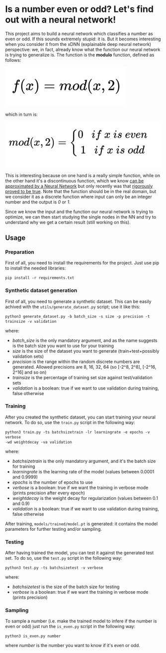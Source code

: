 # Is a number even or odd? Let's find out with a neural network!

This project aims to build a neural network which classifies a number as even or odd. If this sounds extremely stupid: it is. But it becomes interesting when you consider it from the xDNN (explainable deep neural network) perspective: we, in fact, already know what the function our neural network is trying to generalize is. The function is the **modulo** function, defined as follows:

![Modulo function](./docs/formulas/func1.png)

which in turn is:

![Modulo function explained](./docs/formulas/func2.png)

This is interesting because on one hand is a really simple function, while on the other hand it's a discontinuous function, which we know [can be approximated by a Neural Network](https://www.sciencedirect.com/science/article/abs/pii/0893608089900208?via%3Dihub) but only recently was that [rigorously proved to be true](https://arxiv.org/abs/2012.03016).
Note that the function should be in the real domain, but we consider it as a discrete function where input can only be an integer number and the output is *0* or *1*.

Since we know the input and the function our neural network is trying to optimize, we can then start studying the single nodes in the NN and try to understand why we get a certain result (still working on this).

## Usage

### Preparation

First of all, you need to install the requirements for the project. Just use pip to install the needed libraries:
```
pip install -r requirements.txt
```

### Synthetic dataset generation 

First of all, you need to generate a synthetic dataset. This can be easily achived with the `utils/generate_dataset.py` script; use it like this:
```
python3 generate_dataset.py -b batch_size -s size -p precision -t trainsize -v validation
```
where:
- _batch_size_ is the only mandatory argument, and as the name suggests is the batch size you want to use for your training
- _size_ is the size of the dataset you want to generate (train+test+possibly validation sets)
- _precision_ is the range within the random discrete numbers are generated. Allowed precisions are 8, 16, 32, 64 (so [-2^8, 2^8], [-2^16, 2^16] and so on)
- _trainsize_ is the percentage of training set size against test/validation sets
- _validation_ is a boolean: true if we want to use validation during training, false otherwise

### Training

After you created the synthetic dataset, you can start training your neural network. To do so, use the `train.py` script in the following way:
```
python3 train.py -ts batchsizetrain -lr learningrate -e epochs -v verbose
-wd weightdecay -va validation
```
where:
- _batchsizetrain_ is the only mandatory argument, and it's the batch size for training
- _learningrate_ is the learning rate of the model (values between 0.0001 and 0.9999)
- _epochs_ is the number of epochs to use
- _verbose_ is a boolean: true if we want the training in verbose mode (prints precision after every epoch)
- _weightdecay_ is the weight decay for regularization (values between 0.1 and 0.9)
- _validation_ is a boolean: true if we want to use validation during training, false otherwise

After training, `models/trained/model.pt` is generated: it contains the model parameters for further testing and/or sampling.

### Testing

After having trained the model, you can test it against the generated test set. To do so, use the `test.py` script in the following way:
```
python3 test.py -ts batchsizetest -v verbose
```
where:
- _batchsizetest_ is the size of the batch size for testing
- _verbose_ is a boolean: true if we want the training in verbose mode (prints precision)

### Sampling

To sample a number (i.e. make the trained model to infere if the number is even or odd) just run the `is_even.py` script in the following way:
```
python3 is_even.py number
```
where _number_ is the number you want to know if it's even or odd.